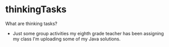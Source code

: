 # thinkingTasks
What are thinking tasks?
- Just some group activities my eighth grade teacher has been assigning my class
I'm uploading some of my Java solutions.
